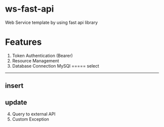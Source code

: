 # ws-fast-api
Web Service template by using fast api library

# Features
1. Token Authentication (Bearer)
2. Resource Management
3. Database Connection
MySQl
=====
select
------
insert
------
update
------
4. Query to external API
5. Custom Exception
